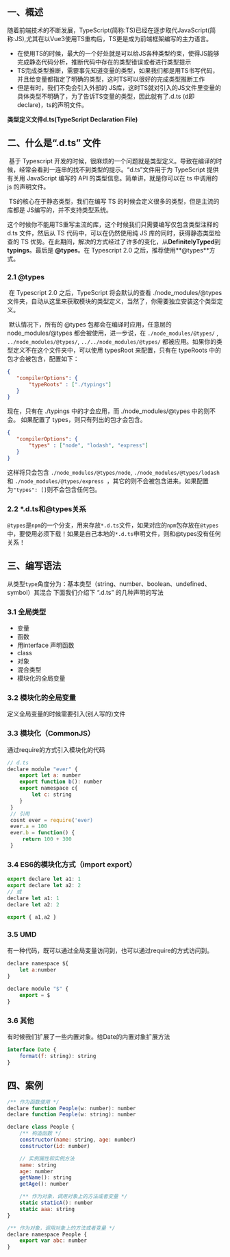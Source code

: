 ## 一、概述

随着前端技术的不断发展，TypeScript(简称:TS)已经在逐步取代JavaScript(简称:JS),尤其在以Vue3使用TS重构后，TS更是成为前端框架编写的主力语言。

- 在使用TS的时候，最大的一个好处就是可以给JS各种类型约束，使得JS能够完成静态代码分析，推断代码中存在的类型错误或者进行类型提示
- TS完成类型推断，需要事先知道变量的类型，如果我们都是用TS书写代码，并且给变量都指定了明确的类型，这时TS可以很好的完成类型推断工作
- 但是有时，我们不免会引入外部的 JS库，这时TS就对引入的JS文件里变量的具体类型不明确了，为了告诉TS变量的类型，因此就有了.d.ts (d即declare)，ts的声明文件。

**类型定义文件d.ts(TypeScript Declaration File)**



## 二、什么是“.d.ts” 文件

​		基于 Typescript 开发的时候，很麻烦的一个问题就是类型定义。导致在编译的时候，经常会看到一连串的找不到类型的提示。“d.ts”文件用于为 TypeScript 提供有关用 JavaScript 编写的 API 的类型信息。简单讲，就是你可以在 ts 中调用的 js 的声明文件。

​		TS的核心在于静态类型，我们在编写 TS 的时候会定义很多的类型，但是主流的库都是 JS编写的，并不支持类型系统。

​		这个时候你不能用TS重写主流的库，这个时候我们只需要编写仅包含类型注释的 d.ts 文件，然后从 TS 代码中，可以在仍然使用纯 JS 库的同时，获得静态类型检查的 TS 优势。在此期间，解决的方式经过了许多的变化，从**DefinitelyTyped**到 **typings**。最后是 **@types**。在 Typescript 2.0 之后，推荐使用**@types**方式。



### 2.1 @types

​		在 Typescript 2.0 之后，TypeScript 将会默认的查看 ./node_modules/@types 文件夹，自动从这里来获取模块的类型定义，当然了，你需要独立安装这个类型定义。

​		默认情况下，所有的 @types 包都会在编译时应用，任意层的 node_modules/@types 都会被使用，进一步说，在 `./node_modules/@types/` , `../node_modules/@types/`, `../../node_modules/@types/` 都被应用。如果你的类型定义不在这个文件夹中，可以使用 typesRoot 来配置，只有在 typeRoots 中的包才会被包含，配置如下：

```json
{
   "compilerOptions": {
       "typeRoots" : ["./typings"]
   }
}
```

现在，只有在 ./typings 中的才会应用，而 ./node_modules/@types 中的则不会。 如果配置了 types，则只有列出的包才会包含。

```json
{
   "compilerOptions": {
       "types" : ["node", "lodash", "express"]
   }
}
```

这样将只会包含 `./node_modules/@types/node`, `./node_modules/@types/lodash` 和 `./node_modules/@types/express `，其它的则不会被包含进来。如果配置为`"types": []`则不会包含任何包。



### 2.2 *.d.ts和@types关系

`@types`是`npm`的一个分支，用来存放`*.d.ts`文件，如果对应的`npm`包存放在`@types`中，要使用必须下载！如果是自己本地的`*.d.ts`申明文件，则和@types没有任何关系！



## 三、编写语法

从类型`type`角度分为：基本类型（string、number、boolean、undefined、symbol）其混合 下面我们介绍下 “.d.ts” 的几种声明的写法



### 3.1 全局类型

- 变量
- 函数
- 用interface 声明函数
- class
- 对象
- 混合类型
- 模块化的全局变量



### 3.2 模块化的全局变量

定义全局变量的时候需要引入(别人写的)文件



### 3.3 模块化（CommonJS）

通过require的方式引入模块化的代码

```js
// d.ts
declare module "ever" {
    export let a: number
    export function b(): number
    export namespace c{
        let c: string
    }
 }
 // 引用
 cosnt ever = require('ever)
 ever.a = 100
 ever.b = function() {
     return 100 + 300
 }
```



### 3.4 ES6的模块化方式（import export）

```js
export declare let a1: 1
export declare let a2: 2
// 或
declare let a1: 1
declare let a2: 2

export { a1,a2 }
```



### 3.5 UMD

有一种代码，既可以通过全局变量访问到，也可以通过require的方式访问到。

```js
declare namespace ${
    let a:number
}
 
declare module "$" {
    export = $
}
```



### 3.6 其他

有时候我们扩展了一些内置对象。给Date的内置对象扩展方法

```js
interface Date {
    format(f: string): string
}
```



## 四、案例

```js
/** 作为函数使用 */
declare function People(w: number): number
declare function People(w: string): number

declare class People {
    /** 构造函数 */
    constructor(name: string, age: number)
    constructor(id: number)

    // 实例属性和实例方法
    name: string
    age: number
    getName(): string
    getAge(): number

    /** 作为对象，调用对象上的方法或者变量 */
    static staticA(): number
    static aaa: string
}

/** 作为对象，调用对象上的方法或者变量 */
declare namespace People {
    export var abc: number
}
```

























